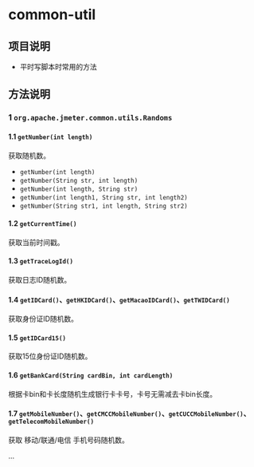 # common-util
## 项目说明
- 平时写脚本时常用的方法

## 方法说明
### 1 `org.apache.jmeter.common.utils.Randoms`
#### 1.1 `getNumber(int length)`
获取随机数。

- `getNumber(int length)`
- `getNumber(String str, int length)`
- `getNumber(int length, String str)`
- `getNumber(int length1, String str, int length2)`
- `getNumber(String str1, int length, String str2)`

#### 1.2 `getCurrentTime()`
获取当前时间戳。

#### 1.3 `getTraceLogId()`
获取日志ID随机数。

#### 1.4 `getIDCard()`、`getHKIDCard()`、`getMacaoIDCard()`、`getTWIDCard()`
获取身份证ID随机数。

#### 1.5 `getIDCard15()`
获取15位身份证ID随机数。

#### 1.6 `getBankCard(String cardBin, int cardLength)`
根据卡bin和卡长度随机生成银行卡卡号，卡号无需减去卡bin长度。

#### 1.7 `getMobileNumber()`、`getCMCCMobileNumber()`、`getCUCCMobileNumber()`、`getTelecomMobileNumber()`
获取 移动/联通/电信 手机号码随机数。

...